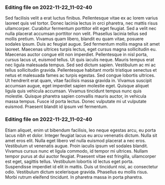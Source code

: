 

### Editing file on 2022-11-22_11-02-40

Sed facilisis velit a erat luctus finibus. Pellentesque vitae ex ac lorem varius laoreet quis vel tortor. Donec lacinia lectus in orci pharetra, nec mattis risus ullamcorper. Curabitur fermentum porttitor elit eget feugiat. Sed a velit nec nulla placerat accumsan porttitor non velit. Phasellus lacinia tellus sed mollis pretium. Vivamus quam libero, blandit eu quam vitae, posuere sodales ipsum. Duis ac feugiat augue. Sed fermentum mollis magna sit amet laoreet. Maecenas ultrices turpis lectus, eget cursus magna sollicitudin eu. Maecenas auctor congue elit non imperdiet. Pellentesque in nisl porta, cursus lacus ut, euismod tellus. Ut quis iaculis neque. Mauris tempus erat nec ligula malesuada tempus.
Sed sed dictum sapien. Vestibulum ac mi ac tellus sollicitudin gravida. Pellentesque habitant morbi tristique senectus et netus et malesuada fames ac turpis egestas. Sed congue lobortis ultrices. Ut hendrerit erat quam, vitae facilisis massa gravida in. Vivamus suscipit accumsan augue, eget imperdiet sapien molestie eget. Quisque aliquet ligula quis vehicula accumsan. Vivamus tincidunt tempus nunc quis molestie. Quisque pharetra sapien convallis mauris auctor, in vehicula massa tempus. Fusce id porta lectus. Donec vulputate mi ut vulputate euismod. Praesent blandit id ipsum vel fermentum.




### Editing file on 2022-11-22_11-02-40

Etiam aliquet, enim ut bibendum facilisis, leo neque egestas arcu, eu porta lacus nibh et dolor. Integer feugiat lacus eu arcu venenatis dictum. Nulla sit amet eros elit. Nulla eget libero vel nulla euismod placerat a nec eros. Vestibulum ut venenatis augue. Proin iaculis ipsum vel sodales blandit. Vivamus cursus nunc et ligula commodo, id tempor mi ultrices. Nullam tempor purus at dui auctor feugiat.
Praesent vitae est fringilla, ullamcorper est eget, sagittis tellus. Vestibulum lobortis id lectus eget porta. Suspendisse imperdiet id elit in mattis. Duis ut tincidunt nisi, ac consectetur odio. Vestibulum dictum scelerisque gravida. Phasellus eu mollis risus. Morbi rutrum eleifend tincidunt. In pharetra massa in porta pharetra.


